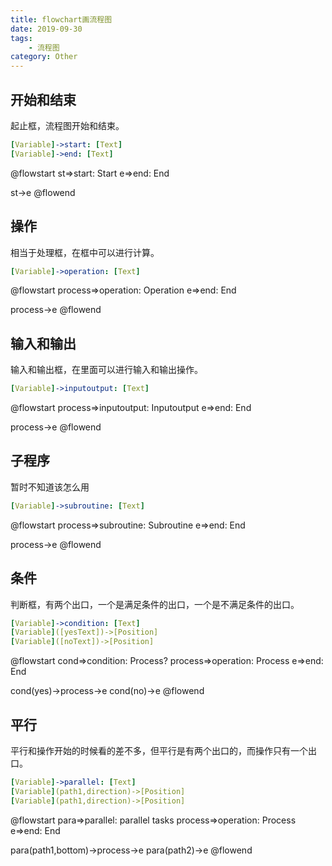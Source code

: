 ```yaml
---
title: flowchart画流程图
date: 2019-09-30
tags: 
    - 流程图
category: Other
---
```

## 开始和结束

起止框，流程图开始和结束。

```yaml
[Variable]->start: [Text]
[Variable]->end: [Text]
```

@flowstart
st=>start: Start
e=>end: End

st->e
@flowend

## 操作

相当于处理框，在框中可以进行计算。

```yaml
[Variable]->operation: [Text]
```

@flowstart
process=>operation: Operation
e=>end: End

process->e
@flowend

## 输入和输出

输入和输出框，在里面可以进行输入和输出操作。

```yaml
[Variable]->inputoutput: [Text]
```

@flowstart
process=>inputoutput: Inputoutput
e=>end: End

process->e
@flowend

## 子程序

暂时不知道该怎么用

```yaml
[Variable]->subroutine: [Text]
```

@flowstart
process=>subroutine: Subroutine
e=>end: End

process->e
@flowend

## 条件

判断框，有两个出口，一个是满足条件的出口，一个是不满足条件的出口。

```yaml
[Variable]->condition: [Text]
[Variable]([yesText])->[Position]
[Variable]([noText])->[Position]
```

@flowstart
cond=>condition: Process?
process=>operation: Process
e=>end: End

cond(yes)->process->e
cond(no)->e
@flowend

## 平行

平行和操作开始的时候看的差不多，但平行是有两个出口的，而操作只有一个出口。

```yaml
[Variable]->parallel: [Text]
[Variable](path1,direction)->[Position]
[Variable](path1,direction)->[Position]
```

@flowstart
para=>parallel: parallel tasks
process=>operation: Process
e=>end: End

para(path1,bottom)->process->e
para(path2)->e
@flowend